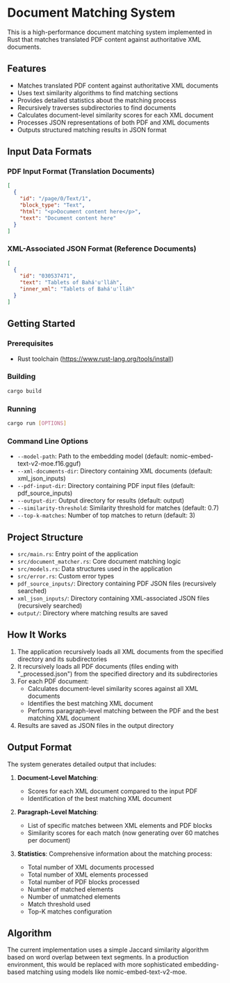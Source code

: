 # Document Matching System

This is a high-performance document matching system implemented in Rust that matches translated PDF content against authoritative XML documents.

## Features

- Matches translated PDF content against authoritative XML documents
- Uses text similarity algorithms to find matching sections
- Provides detailed statistics about the matching process
- Recursively traverses subdirectories to find documents
- Calculates document-level similarity scores for each XML document
- Processes JSON representations of both PDF and XML documents
- Outputs structured matching results in JSON format

## Input Data Formats

### PDF Input Format (Translation Documents)
```json
[
  {
    "id": "/page/0/Text/1",
    "block_type": "Text",
    "html": "<p>Document content here</p>",
    "text": "Document content here"
  }
]
```

### XML-Associated JSON Format (Reference Documents)
```json
[
  {
    "id": "030537471",
    "text": "Tablets of Bahá'u'lláh",
    "inner_xml": "Tablets of Bahá'u'lláh"
  }
]
```

## Getting Started

### Prerequisites

- Rust toolchain (https://www.rust-lang.org/tools/install)

### Building

```bash
cargo build
```

### Running

```bash
cargo run [OPTIONS]
```

### Command Line Options

- `--model-path`: Path to the embedding model (default: nomic-embed-text-v2-moe.f16.gguf)
- `--xml-documents-dir`: Directory containing XML documents (default: xml_json_inputs)
- `--pdf-input-dir`: Directory containing PDF input files (default: pdf_source_inputs)
- `--output-dir`: Output directory for results (default: output)
- `--similarity-threshold`: Similarity threshold for matches (default: 0.7)
- `--top-k-matches`: Number of top matches to return (default: 3)

## Project Structure

- `src/main.rs`: Entry point of the application
- `src/document_matcher.rs`: Core document matching logic
- `src/models.rs`: Data structures used in the application
- `src/error.rs`: Custom error types
- `pdf_source_inputs/`: Directory containing PDF JSON files (recursively searched)
- `xml_json_inputs/`: Directory containing XML-associated JSON files (recursively searched)
- `output/`: Directory where matching results are saved

## How It Works

1. The application recursively loads all XML documents from the specified directory and its subdirectories
2. It recursively loads all PDF documents (files ending with "_processed.json") from the specified directory and its subdirectories
3. For each PDF document:
   - Calculates document-level similarity scores against all XML documents
   - Identifies the best matching XML document
   - Performs paragraph-level matching between the PDF and the best matching XML document
4. Results are saved as JSON files in the output directory

## Output Format

The system generates detailed output that includes:

1. **Document-Level Matching**:
   - Scores for each XML document compared to the input PDF
   - Identification of the best matching XML document

2. **Paragraph-Level Matching**:
   - List of specific matches between XML elements and PDF blocks
   - Similarity scores for each match (now generating over 60 matches per document)

3. **Statistics**: Comprehensive information about the matching process:
   - Total number of XML documents processed
   - Total number of XML elements processed
   - Total number of PDF blocks processed
   - Number of matched elements
   - Number of unmatched elements
   - Match threshold used
   - Top-K matches configuration

## Algorithm

The current implementation uses a simple Jaccard similarity algorithm based on word overlap between text segments. In a production environment, this would be replaced with more sophisticated embedding-based matching using models like nomic-embed-text-v2-moe.